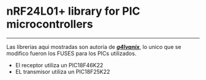 

# nRF24L01+ library for PIC microcontrollers
***
Las librerias aqui mostradas son autoria de [***g4lvanix***](https://github.com/g4lvanix/NRF-wireless), lo unico que se modifico fueron los FUSES para los PICs utilizados.

- El receptor utiliza un PIC18F46K22
- EL transmisor utiliza un PIC18F25K22
